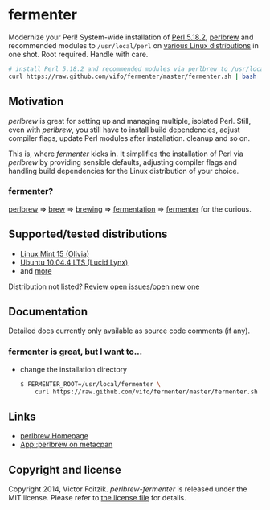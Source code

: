 # fermenter

Modernize your Perl! System-wide installation of [Perl 5.18.2](http://www.cpan.org/src/README.html), [perlbrew](http://perlbrew.pl/) and recommended modules to `/usr/local/perl` on [various Linux distributions]() in one shot. Root required. Handle with care.

```bash
# install Perl 5.18.2 and recommended modules via perlbrew to /usr/local/perl.
curl https://raw.github.com/vifo/fermenter/master/fermenter.sh | bash
```

## Motivation

*perlbrew* is great for setting up and managing multiple, isolated Perl.
Still, even with *perlbrew*, you still have to install build dependencies,
adjust compiler flags, update Perl modules after installation. cleanup and so
on.

This is, where *fermenter* kicks in. It simplifies the installation of Perl
via *perlbrew* by providing sensible defaults, adjusting compiler flags and
handling build dependencies for the Linux distribution of your choice.

### fermenter?

[perlbrew](http://perlbrew.pl/) => [brew](https://duckduckgo.com/?q=brew+verb) => [brewing](http://en.wikipedia.org/wiki/Brewing) => [fermentation](http://en.wikipedia.org/wiki/Fermentation) => [fermenter](http://en.wiktionary.org/wiki/fermenter) for the curious.

<a name="#supported-tested-distributions" />

## Supported/tested distributions

* [Linux Mint 15 (Olivia)](http://www.linuxmint.com/release.php?id=20)
* [Ubuntu 10.04.4 LTS (Lucid Lynx)](http://releases.ubuntu.com/lucid/)
* and [more](https://github.com/vifo/fermenter/blob/master/DISTRIBUTIONS.md)

Distribution not listed? [Review open issues/open new one](https://github.com/vifo/fermenter/issues)

## Documentation

Detailed docs currently only available as source code comments (if any).

### fermenter is great, but I want to...

* change the installation directory

    ```bash
    $ FERMENTER_ROOT=/usr/local/fermenter \
        curl https://raw.github.com/vifo/fermenter/master/fermenter.sh | bash
    ```

## Links

* [perlbrew Homepage](http://perlbrew.pl/)
* [App::perlbrew on metacpan](https://metacpan.org/release/App-perlbrew)

## Copyright and license

Copyright 2014, Victor Foitzik. *perlbrew-fermenter* is released under the MIT license. Please refer to [the license file](https://github.com/vifo/fermenter/blob/master/LICENSE.md) for details.
